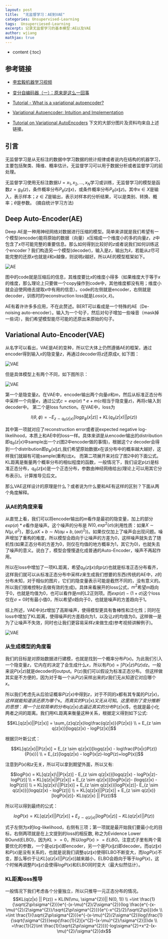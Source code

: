 ```yaml
---
layout: post
title:  "无监督学习：AE到VAE"
categories: Unsupervised-Learning
tags:  Unsuperciesed-Learning
excerpt: 记录无监督学习的基本模型:AE以及VAE
author: wjiang
mathjax: true
---
```


* content
{:toc}

## 参考链接

* [李宏毅机器学习视频](https://www.bilibili.com/video/BV1JE411g7XF?t=2024)

* [变分自编码器（一）：原来是这么一回事](https://kexue.fm/archives/5253)

* [Tutorial - What is a variational autoencoder?](https://jaan.io/what-is-variational-autoencoder-vae-tutorial/)

* [Variational Autoencoder: Intuition and Implementation](https://wiseodd.github.io/techblog/2016/12/10/variational-autoencoder/)

* [Tutorial on Variational AutoEncoders](https://arxiv.org/abs/1606.05908v2)
下文的大部分图片及资料均来自上述链接。

## 引言
无监督学习是从无标注的数据中学习数据的统计规律或者说内在结构的机器学习，主要包括聚类、降维、概率估计。无监督学习可以用于数据分析或者监督学习的前处理。


无监督学习使用无标注数据$U = {x_1, x_2, ..., x_N}$学习或训练，无监督学习的模型是函数$z = g_{\theta}(z)$，条件概率分布$P_{\theta}(z\|x)$，或条件概率分布$P_{\theta}(x\|z)$。其中$x \in X$是输入，表示样本；$z \in Z$是输出，表示对样本的分析结果，可以是类别、转换、概率；$\theta$是参数。
(摘自统计学习方法)

## Deep Auto-Encoder(AE)
Deep AE是一种用神经网络对数据进行压缩的模型。简单来讲就是我们希望有一个模型(encoder)能将原始的数据（向量）$x$压缩成一个维度小的多的向量$z$，$z$中包含了$x$尽可能完整的重要信息。那么如何得到比较好的$z$或者说我们如何训练这个encoder？我们构造另一个模型(decoder)，输入是$z$，输出为$\hat{x}$，若能从$z$尽可能完整的还原$x$也就是$\hat{x}$和$x$越像，则说明$z$越好。所以AE的模型框架如下。

![AE](/src/2020-5-4-VAE/AE.png)

图中的code就是压缩后的信息，其维度要比$x$的维度小得多（如果维度大于等于$x$的维度，那么理论上只要做一个copy操作到code中，其他维度都没有用；维度小就会迫使网络去提取$x$中有用的信息）。code的左侧就是encoder，右侧就是decoder，训练时的reconstruction loss就是$Loss(x, \hat{x})$。


AE有着许许多多应用，不在此赘述。BERT可以看成是一个特殊的AE（De-noising auto-encoder）。输入为一个句子，然后对句子增加一些噪音（mask掉一些词），我们希望模型能尽可能的还原出来原始的句子。

## Variational Auto-Encoder(VAE)
从名字可以看出，VAE是AE的变种，所以它大体上仍然遵循AE的框架，通过encoder得到输入$x$的隐变量$z$，再通过decoder将$z$还原成$x$, 如下图：

![VAE](/src/2020-5-4-VAE/VAE1.jpg)

但是具体模型上有两个不同，如下图所示：

![VAE](/src/2020-5-4-VAE/VAE2.jpg)

第一个是隐变量$z$。在VAE中，encoder输出两个向量$\sigma$和$m$，然后从标准正态分布中采样一个向量$e$，通过公式$c = exp(\sigma) * e + m$($c$相当于隐变量$z$)，再将$c$输入到decoder中。
第二个是loss function。在VAE中，loss为

$$l(\theta, \phi) = -E_{z \sim q_{\theta}(z|x)}[log p_{\phi}(x|z)] + KL(q_{\theta}(z|x)||p(z))$$

其中第一项就对应了reconstruction error或者说expected negative log-likelihood，本质上和AE中的loss一样。具体来讲是从encoder输出的distribution即$q_{\theta}(z|x)$中sample出一个$z$(图2中encoder做的事情)，根据这个$z$ decoder会得到一个distribution即$p_{\phi}(x\|z)$,我们希望原始数据$x$在该分布中的概率越大越好，这样我们就越有可能sample(重构)出$x$。
而第二项展开来对应了图2中的下面公式。KL距离是衡量两个概率分布的相似程度的函数，一般情况下，我们设定$p(z)$是标准正态分布，$q_{\theta}(z\|x)$是一个正态分布，参数由神经网络给出(理论上可以用其它分布表示)。计算推导见后文。

那么VAE这样设计的原理是什么？或者说为什么要和AE有这样的区别？下面从两个角度解释。

### 从AE的角度来看
从直觉上看，我们可以将encoder输出的$m$看作是最初的隐变量，加上的部分$exp(\sigma) * e$看作是噪声。这个噪声的分布是
$N(0, exp^{2}(\sigma)$(利用性质：如果$X \sim N(\mu, \sigma^{2})$，那么$aX+b \sim N(a\mu+b, (a\sigma)^2)$)。如果仅仅加上了噪声会出现问题。噪声增加了重构的难度，所以模型会趋向于让噪声的方差为0，这样噪声就失去了随机性(如果正态分布的方差为0，则仅在均值的地方概率为1，其它为0)，也就失去了噪声的意义。说白了，模型会慢慢退化成普通的Auto-Encoder，噪声不再起作用。

所以在loss中增加了一项KL距离，希望$q_{\theta}(z\|x)$向$p(z)$也就是标准正态分布看齐，这样我们就可以从标准正态分布中采样$z$来生成我们想要的东西(传统的AE中，$z$的分布未知，对于相似的图片，它们的隐变量表示可能是截然不同的，没有意义的。所以我们很难控制$z$去做有效的生成)。具体来看展开的loss公式，$m^{2}$希望$m$趋向于0，也就是均值为0，也可以看作是$m$的L2正则项。而$exp(\sigma) - (1 + \sigma)$这个loss仅在$\sigma=0$时有最小值0，所以希望$\sigma$趋向于0，也就是噪声的方差趋向于1。

综上所述，VAE中对$z$增加了高斯噪声，使得模型更具有鲁棒性和泛化性；同时在loss中增加了KL距离，使得噪声的方差趋向为1，以及让$z$的均值为0。这样做一是为了让噪声不失效，同时也让我们更容易采样$z$来做生成(参考视频讲解例子)。

![VAE](/src/2020-5-4-VAE/VAE3.jpg)

### 从生成模型的角度看
我们的目标是对原始数据进行建模，也就是找到一个概率分布$P(x)$。为此我们引入一个隐变量$z$，它内在的决定了会生成什么$x$，所以有$P(x) = \int P(x|z)P(z) dz$。一般来说$P(x|z)$就是decoder的output。P(z)我们可以假设为标准正态分布。
但这样做其实是不方便的，因为对于每一个从$P(z)$采样出来的$z$我们无从知道它对应哪个$x$。

所以我们考虑先从后验证概率$P(z|x)$中得到$z$，对于不同的x都有其专属的$P(z|x)，这样就能知道该还原为哪个$x$。而真实的$P(z|x)$又无从可知。
这里用到了变分推断的思想：用一个比较简单的分布$q(z|x)$去逼近真实的分布$P(z|x)$，也就是最小化两者之间的距离。我们用KL距离来衡量这种关系，根据定义得到如下公式:

$$KL[q(z|x)||P(z|x)] = \sum_{z}q(z|x)log\frac{q(z|x)}{P(z|x)} \\ = E_{z \sim q(z|x)}[logq(z|x) - logP(z|x)]$$

根据贝叶斯公式：

$$KL[q(z|x)||P(z|x)] = E_{z \sim q(z|x)}[logq(z|x) - log\frac{P(x|c)P(z)}{P(x)}] \\ = E_{z}[logq(z|x) - logP(x|z)-logP(z)+logP(x)]$$

注意到$P(x)$和$z$无关，所以可以拿到期望外面，所以又有:

$$logP(x) = KL[q(z|x)\||P(x|z)] - E_{z \sim q(z|x)}[logq(z|x) - logP(x|z)-logP(z)] \\ = 
KL[q(z|x||P(z|x)] + E_{z \sim q(z|x)}[logP(x|z)- (logq(z|x) - logP(z))] \\ = 
KL[q(z|x)\||P(z|x)] + E_{z \sim q(z|x)}[logP(x|z)]- E_{z \sim q(z|x)}[(logq(z|x) - logP(z))] \\ = KL[q(z|x)||P(z|x)] + E_{z \sim q(z|x)}[logP(x|z)]- KL(q(z|x) || P(z))$$

所以可以得到最终的公式：

$$logP(x)=KL[q(z|x)||P(z|x)] + E_{z \sim q(z|x)}[logP(x|z)]- KL(q(z|x) || P(z))$$

式子左侧为$x$的log-likelihood，右侧有三项；第一项就是最开始我们要最小化的目标，右侧两项就是在上文提到的loss的相反数, 称之为Evidence Lower BOund(ELBO)，因为$KL>=0$，所以$logP(x)>= ELBO$。注意式子里有两个需要优化的参数，一个是$q(z\|x)$即encoder，另一个是$P(x\|z)$即decoder。而$q(z\|x)$和$P(x)$是没有关系的，也就是说我们调整$q(z\|x)$使得ELBO不断变大，而$logP(x)$不变，那么等价于让$KL[q(z|x)||P(z|x)]$越来越小，ELBO会趋向于等于$logP(x)$，这个时候再调整$P(x\|z)$会使得$logP(x)$和ELBO同时变大（最大似然估计）。

### KL距离loss推导

一般情况下我们考虑各个分量独立，所以只推导一元正态分布的情况。
$$KL(q(z|x) || P(z)) = KL(N(\mu, \sigma^{2})|| N(0, 1)) \\
=\int \frac{1}{\sqrt{2\pi\sigma^{2}}}e^{-(x-\mu)^{2}/2\sigma^{2}}(log \frac{e^{-(x-\mu)^{2}/2\sigma^{2}}/\sqrt{2\pi\sigma^{2}}}{e^{-x^{2}/2}/\sqrt{2\pi}})dx \\
=\int \frac{1}{\sqrt{2\pi\sigma^{2}}}e^{-(x-\mu)^{2}/2\sigma^{2}}log(\frac{1}{\sqrt{\sigma^{2}}}exp(\frac{1}{2}[x^{2}-(x-\mu)^{2}/\sigma^{2}]))dx \\
=\frac{1}{2}\int \frac{1}{\sqrt{2\pi\sigma^{2}}}[-log\sigma^{2}+x^2-(x-\mu)^{2}/\sigma^{2}]dx$$
